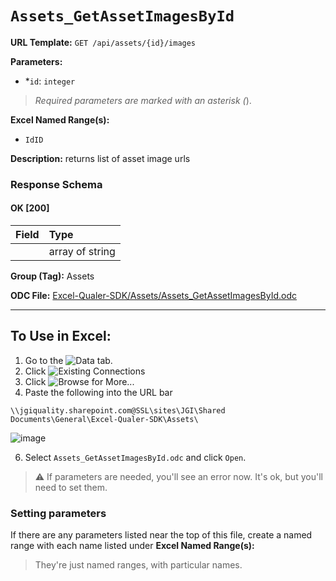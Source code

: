 # `Assets_GetAssetImagesById`

**URL Template:**
`GET /api/assets/{id}/images`

**Parameters:**
- *`id`: `integer`


> *Required parameters are marked with an asterisk (*).

**Excel Named Range(s):**
- `IdID`


**Description:**
returns list of asset image urls

### Response Schema

#### OK [200]

| Field   | Type            |
|:--------|:----------------|
|         | array of string |

**Group (Tag):**
Assets

**ODC File:**
[Excel-Qualer-SDK/Assets/Assets_GetAssetImagesById.odc](https://github.com/Johnson-Gage-Inspection-Inc/qualer-sdk-odc/blob/main/Excel-Qualer-SDK/Assets/Assets_GetAssetImagesById.odc)

---

To Use in Excel:
---

1. Go to the ![`Data`](https://github.com/user-attachments/assets/da437a70-57b3-4c5b-bb01-4910ece19ed1)
 tab.
3. Click ![Existing Connections](https://github.com/user-attachments/assets/a2f1ed67-b2e0-4c23-ac90-68c870e60289)
4. Click ![`Browse for More...`](https://github.com/user-attachments/assets/8e698494-6865-41e7-b6fa-043aea81809a)
5. Paste the following into the URL bar
```
\\jgiquality.sharepoint.com@SSL\sites\JGI\Shared Documents\General\Excel-Qualer-SDK\Assets\
```

![image](https://github.com/user-attachments/assets/1e1a8d87-0377-446d-aaf5-d78562991db3)

6. Select `Assets_GetAssetImagesById.odc` and click `Open`.

> ⚠️ If parameters are needed, you'll see an error now. It's ok, but you'll need to set them.

### Setting parameters
If there are any parameters listed near the top of this file, create a named range with each name listed under **Excel Named Range(s):**
> They're just named ranges, with particular names.
